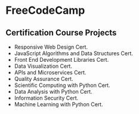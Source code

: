 # FreeCodeCamp
## Certification Course Projects

* Responsive Web Design Cert.
* JavaScript Algorithms and Data Structures Cert.
* Front End Development Libraries Cert.
* Data Visualization Cert.
* APIs and Microservices Cert.
* Quality Assurance Cert.
* Scientific Computing with Python Cert.
* Data Analysis with Python Cert.
* Information Security Cert.
* Machine Learning with Python Cert.